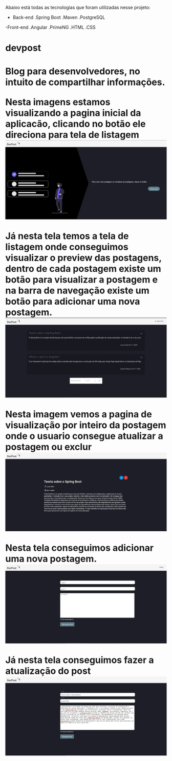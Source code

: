 Abaixo está todas as tecnologias que foram utilizadas nesse projeto:

- Back-end
.Spring Boot
.Maven
.PostgreSQL

-Front-end
.Angular
.PrimeNG
.HTML
.CSS


<h1>devpost<h1>
<p>Blog para desenvolvedores, no intuito de compartilhar informações.</p>

Nesta imagens estamos visualizando a pagina inicial da aplicacão, clicando no botão ele direciona para tela de listagem
<img src=imagens_aplicacao/devpost-inicio.JPG />

Já nesta tela temos a tela de listagem onde conseguimos visualizar o preview das postagens, dentro de cada postagem existe um botão para visualizar a postagem e na barra de navegação existe um botão para adicionar uma nova postagem.
<img src=imagens_aplicacao/devpost-listagem.JPG />

Nesta imagem vemos a pagina de visualização por inteiro da postagem onde o usuario consegue atualizar a postagem ou exclur
<img src=imagens_aplicacao/devpost-visualizacao.JPG />

Nesta tela conseguimos adicionar uma nova postagem.
<img src=imagens_aplicacao/devpost-adciona.JPG />

Já nesta tela conseguimos fazer a atualização do post
<img src=imagens_aplicacao/devpost-atualizacao.JPG />





